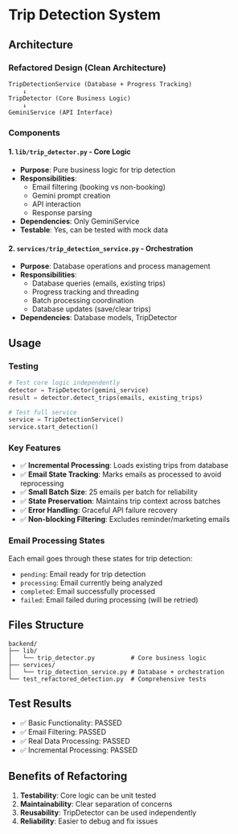 # Trip Detection System

## Architecture

### Refactored Design (Clean Architecture)

```
TripDetectionService (Database + Progress Tracking)
    ↓
TripDetector (Core Business Logic)
    ↓
GeminiService (API Interface)
```

### Components

#### 1. `lib/trip_detector.py` - Core Logic
- **Purpose**: Pure business logic for trip detection
- **Responsibilities**: 
  - Email filtering (booking vs non-booking)
  - Gemini prompt creation
  - API interaction
  - Response parsing
- **Dependencies**: Only GeminiService
- **Testable**: Yes, can be tested with mock data

#### 2. `services/trip_detection_service.py` - Orchestration
- **Purpose**: Database operations and process management
- **Responsibilities**:
  - Database queries (emails, existing trips)
  - Progress tracking and threading
  - Batch processing coordination
  - Database updates (save/clear trips)
- **Dependencies**: Database models, TripDetector

## Usage

### Testing
```python
# Test core logic independently
detector = TripDetector(gemini_service)
result = detector.detect_trips(emails, existing_trips)

# Test full service
service = TripDetectionService()
service.start_detection()
```

### Key Features
- ✅ **Incremental Processing**: Loads existing trips from database
- ✅ **Email State Tracking**: Marks emails as processed to avoid reprocessing
- ✅ **Small Batch Size**: 25 emails per batch for reliability
- ✅ **State Preservation**: Maintains trip context across batches
- ✅ **Error Handling**: Graceful API failure recovery
- ✅ **Non-blocking Filtering**: Excludes reminder/marketing emails

### Email Processing States
Each email goes through these states for trip detection:
- `pending`: Email ready for trip detection
- `processing`: Email currently being analyzed
- `completed`: Email successfully processed
- `failed`: Email failed during processing (will be retried)

## Files Structure

```
backend/
├── lib/
│   └── trip_detector.py          # Core business logic
├── services/
│   └── trip_detection_service.py # Database + orchestration
└── test_refactored_detection.py  # Comprehensive tests
```

## Test Results
- ✅ Basic Functionality: PASSED
- ✅ Email Filtering: PASSED  
- ✅ Real Data Processing: PASSED
- ✅ Incremental Processing: PASSED

## Benefits of Refactoring
1. **Testability**: Core logic can be unit tested
2. **Maintainability**: Clear separation of concerns
3. **Reusability**: TripDetector can be used independently
4. **Reliability**: Easier to debug and fix issues